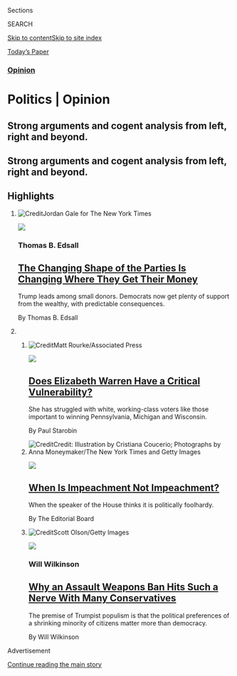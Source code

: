 <div id="app">

<div>

<div class="NYTAppHideMasthead css-zz1s19 e1suatyy0">

<div class="section css-ui9rw0 e1suatyy2">

<div class="css-11hrj97 er09x8g0">

<div class="css-6n7j50">

</div>

<span class="css-1dv1kvn">Sections</span>

<div class="css-10488qs">

<span class="css-1dv1kvn">SEARCH</span>

</div>

[Skip to content](#site-content)[Skip to site index](#site-index)

</div>

<div class="css-10698na e1huz5gh0">

</div>

</div>

<div id="masthead-bar-one" class="section hasLinks css-15hmgas e1csuq9d3">

<div class="css-uqyvli e1csuq9d0">

</div>

<div class="css-1uqjmks e1csuq9d1">

</div>

<div class="css-9e9ivx">

[](https://myaccount.nytimes.com/auth/login?response_type=cookie&client_id=vi)

</div>

<div class="css-1bvtpon e1csuq9d2">

[Today’s Paper](https://www.nytimes.com/section/todayspaper)

</div>

</div>

</div>

</div>

<div data-aria-hidden="false">

<div id="site-content" role="main">

<div id="collection-opinion-politics" class="section css-15h4p1b e9abtgs0">

<div class="css-1j21atc e1svk9qx1">

<div class="css-fmiefx e1svk9qx2">

<div class="css-1hk7r2m eu54l5x0">

<div id="sponsor-wrapper" class="css-7a1pgi eaca97t0" type="sponsor" hidden="">

<div id="sponsor-slug" class="css-1l4mleb eaca97t1" hidden="">

Supported by

</div>

[Continue reading the main story](#after-sponsor)

<div id="sponsor" class="ad sponsor-wrapper" style="text-align:left;height:100%;display:block">

</div>

<div id="after-sponsor">

</div>

</div>

</div>

### <span class="css-1032l74 ezz4tcd1">[Opinion](/section/opinion)</span>

</div>

<div class="css-nfcc9b e1svk9qx3">

<div class="css-vl9dhg e1svk9qx5">

<div class="css-1nrhkj6 e1svk9qx6">

# Politics | Opinion

<div class="follow-button-placeholder" data-collection-id="">

</div>

</div>

## <span>Strong arguments and cogent analysis from left, right and beyond.</span>

</div>

</div>

## <span>Strong arguments and cogent analysis from left, right and beyond.</span>

</div>

<div class="css-6knu33 eoqylgt0">

<div class="supplemental-header">

<div class="module-body">

<div style="max-width:100%;margin:0 auto">

<div id="100000005508037" class="css-191iepd" data-slug="politics-front-styles" style="max-width:1050px">

</div>

</div>

</div>

</div>

</div>

<div class="css-4svvz1 ekkqrpp0">

<div id="collection-highlights-container" class="section css-18l1u7x e46isfb1">

<div class="css-m1whxf ekkqrpp1">

## Highlights

1.  ![<span class="css-1nk1g0h e1oaj3zl2"><span class="css-1dv1kvn">Credit</span>Jordan
    Gale for The New York
    Times</span>](https://static01.nyt.com/images/2019/09/18/opinion/18edsall1/merlin_159095160_4c805c19-92d3-473e-a57a-34fe6c3f1f4c-threeByTwoMediumAt2X.jpg)
    
    <div class="css-xbztij">
    
    <div class="css-1hyfx7x">
    
    [![](https://static01.nyt.com/images/2019/09/18/opinion/18edsall1/merlin_159095160_4c805c19-92d3-473e-a57a-34fe6c3f1f4c-thumbStandard.jpg)](/2019/09/18/opinion/trump-fundraising-donors.html)
    
    </div>
    
    ### Thomas B. Edsall
    
    ## [The Changing Shape of the Parties Is Changing Where They Get Their Money](/2019/09/18/opinion/trump-fundraising-donors.html)
    
    Trump leads among small donors. Democrats now get plenty of support
    from the wealthy, with predictable consequences.
    
    <span class="css-me3p27"></span><span class="css-1dydysp e4e4i5l3"></span><span class="css-9voj2j">By
    <span class="css-1baulvz last-byline" itemprop="name">Thomas B.
    Edsall</span></span>
    
    </div>

2.  1.  ![<span class="css-1nk1g0h e1oaj3zl2"><span class="css-1dv1kvn">Credit</span>Matt
        Rourke/Associated
        Press</span>](https://static01.nyt.com/images/2019/09/18/opinion/18starobin/merlin_154797912_4e8bb8d9-57ea-41fb-8b8e-0c56de9acda4-threeByTwoMediumAt2X.jpg)
        
        <div class="css-1r9cexg">
        
        <div class="css-1ox3lt4">
        
        [![](https://static01.nyt.com/images/2019/09/18/opinion/18starobin/18starobin-thumbStandard.jpg)](/2019/09/18/opinion/elizabeth-warren-massachusetts.html)
        
        </div>
        
        ## [Does Elizabeth Warren Have a Critical Vulnerability?](/2019/09/18/opinion/elizabeth-warren-massachusetts.html)
        
        She has struggled with white, working-class voters like those
        important to winning Pennsylvania, Michigan and Wisconsin.
        
        <span class="css-me3p27"></span><span class="css-1dydysp e4e4i5l3"></span><span class="css-9voj2j">By
        <span class="css-1baulvz last-byline" itemprop="name">Paul
        Starobin</span></span>
        
        </div>
    
    2.  ![<span class="css-1nk1g0h e1oaj3zl2"><span class="css-1dv1kvn">Credit</span>Credit:
        Illustration by Cristiana Coucerio; Photographs by Anna
        Moneymaker/The New York Times and Getty
        Images</span>](https://static01.nyt.com/images/2019/09/17/opinion/17impeachment/17impeachment-threeByTwoMediumAt2X.jpg)
        
        <div class="css-1r9cexg">
        
        <div class="css-1ox3lt4">
        
        [![](https://static01.nyt.com/images/2019/09/17/opinion/17impeachment/17impeachment-thumbStandard.jpg)](/2019/09/17/opinion/impeachment-trump.html)
        
        </div>
        
        ## [When Is Impeachment Not Impeachment?](/2019/09/17/opinion/impeachment-trump.html)
        
        When the speaker of the House thinks it is politically
        foolhardy.
        
        <span class="css-me3p27"></span><span class="css-1dydysp e4e4i5l3"></span><span class="css-9voj2j">By
        <span class="css-1baulvz last-byline" itemprop="name">The
        Editorial Board</span></span>
        
        </div>
    
    3.  ![<span class="css-1nk1g0h e1oaj3zl2"><span class="css-1dv1kvn">Credit</span>Scott
        Olson/Getty
        Images</span>](https://static01.nyt.com/images/2019/09/18/opinion/18wilkinson/18wilkinson-threeByTwoMediumAt2X.jpg)
        
        <div class="css-1r9cexg">
        
        <div class="css-1ox3lt4">
        
        [![](https://static01.nyt.com/images/2019/09/18/opinion/18wilkinson/18wilkinson-thumbStandard.jpg)](/2019/09/18/opinion/assault-rifle-ban.html)
        
        </div>
        
        ### Will Wilkinson
        
        ## [Why an Assault Weapons Ban Hits Such a Nerve With Many Conservatives](/2019/09/18/opinion/assault-rifle-ban.html)
        
        The premise of Trumpist populism is that the political
        preferences of a shrinking minority of citizens matter more than
        democracy.
        
        <span class="css-me3p27"></span><span class="css-1dydysp e4e4i5l3"></span><span class="css-9voj2j">By
        <span class="css-1baulvz last-byline" itemprop="name">Will
        Wilkinson</span></span>
        
        </div>

</div>

</div>

<div id="mid1-wrapper" class="css-1mn4oms eaca97t0" type="rank">

<div id="mid1-slug" class="css-1tag3rd eaca97t1">

Advertisement

</div>

[Continue reading the main story](#after-mid1)

<div id="mid1" class="ad mid1-wrapper" style="text-align:center;height:100%;display:block">

</div>

<div id="after-mid1">

</div>

</div>

</div>

<div class="css-185go5a e1o5byef0">

<div class="css-15cbhtu">

  - [Latest](#stream-panel)
  - <span class="css-6n7j50">Search</span>
    <div class="control">
    <div class="label-container css-1dv1kvn">
    Search
    </div>
    <div class="css-wm4t3d">
    **<span id="clear-search-input" class="css-1dv1kvn">Clear this text
    input</span>
    </div>
    </div>
    <span class="css-1iovbfw"></span>

<div id="stream-panel" class="section css-8msx5b e1jz0cab1">

<div class="css-13mho3u">

1.  
    
    <div class="css-1cp3ece">
    
    <div class="css-1l4spti">
    
    [](/2020/08/08/opinion/brent-scowcroft-model-foreign-policy.html)
    
    <div class="css-79elbk">
    
    ![](https://static01.nyt.com/images/2020/08/08/opinion/08mann-pix/08mann-pix-thumbWide.jpg?quality=75&auto=webp&disable=upscale)
    
    </div>
    
    ## Brent Scowcroft Didn’t Always Follow ‘the Scowcroft Model’
    
    As national security adviser, he voiced strong opinions and acted on
    them, especially when it came to Beijing and Moscow.
    
    <div class="css-1nqbnmb ea5icrr0">
    
    By <span class="css-1n7hynb">James Mann</span>
    
    </div>
    
    </div>
    
    <div class="css-1lc2l26 e1xfvim33">
    
    </div>
    
    </div>

2.  
    
    <div class="css-1cp3ece">
    
    <div class="css-1l4spti">
    
    [](/2020/08/07/opinion/coronavirus-lockdown-unemployment-death.html)
    
    <div class="css-79elbk">
    
    ![](https://static01.nyt.com/images/2020/08/07/opinion/07Osterholm1/07Osterholm1-thumbWide.jpg?quality=75&auto=webp&disable=upscale)
    
    </div>
    
    ## Here’s How to Crush the Virus Until Vaccines Arrive
    
    To save lives, and save the economy, we need another lockdown.
    
    <div class="css-1nqbnmb ea5icrr0">
    
    By <span class="css-1n7hynb">Michael T. Osterholm <span>and</span>
    Neel Kashkari</span>
    
    </div>
    
    </div>
    
    <div class="css-1lc2l26 e1xfvim33">
    
    </div>
    
    </div>

3.  
    
    <div class="css-1cp3ece">
    
    <div class="css-1l4spti">
    
    [](/2020/08/07/opinion/sunday/republican-party-trump-2020.html)
    
    <div class="css-79elbk">
    
    ![](https://static01.nyt.com/images/2020/08/09/opinion/sunday/09brooks/09brooks-thumbWide.jpg?quality=75&auto=webp&disable=upscale)
    
    </div>
    
    ## Where Do Republicans Go From Here?
    
    The party looks brain-dead at every spot Trump touches. But off in
    the corners, there’s a lot of intellectual ferment.
    
    <div class="css-1nqbnmb ea5icrr0">
    
    By <span class="css-1n7hynb">David Brooks</span>
    
    </div>
    
    </div>
    
    <div class="css-1lc2l26 e1xfvim33">
    
    </div>
    
    </div>

4.  
    
    <div class="css-1cp3ece">
    
    <div class="css-1l4spti">
    
    [](/2020/08/07/opinion/trump-2020-census.html)
    
    <div class="css-79elbk">
    
    ![](https://static01.nyt.com/images/2020/08/08/opinion/08bouie_print/merlin_153869544_fe018d11-1ded-4eef-909b-30ab36d22516-thumbWide.jpg?quality=75&auto=webp&disable=upscale)
    
    </div>
    
    ## Trump and His Allies Think They Know Who Counts
    
    But history has a way of confounding those who think they can
    control it.
    
    <div class="css-1nqbnmb ea5icrr0">
    
    By <span class="css-1n7hynb">Jamelle Bouie</span>
    
    </div>
    
    </div>
    
    <div class="css-1lc2l26 e1xfvim33">
    
    </div>
    
    </div>

5.  
    
    <div class="css-1cp3ece">
    
    <div class="css-1l4spti">
    
    [](/2020/08/07/opinion/tiktok-wechat-china-trump-executive-order.html)
    
    <div class="css-79elbk">
    
    ![](https://static01.nyt.com/images/2020/08/07/opinion/07Wolff/07Wolff-thumbWide.jpg?quality=75&auto=webp&disable=upscale)
    
    </div>
    
    ## So What Does Trump Have Against TikTok?
    
    His foolish and dangerous edicts suggest that the United States,
    like China, no longer believes in a global internet.
    
    <div class="css-1nqbnmb ea5icrr0">
    
    By <span class="css-1n7hynb">Josephine Wolff</span>
    
    </div>
    
    </div>
    
    <div class="css-1lc2l26 e1xfvim33">
    
    </div>
    
    </div>

6.  
    
    <div class="css-1cp3ece">
    
    <div class="css-1l4spti">
    
    [](/2020/08/06/opinion/nixon-trump-protests-military.html)
    
    <div class="css-79elbk">
    
    ![](https://static01.nyt.com/images/2020/08/07/opinion/07Roberts/06Roberts-thumbWide.jpg?quality=75&auto=webp&disable=upscale)
    
    </div>
    
    ## Who Was Behind the Largest Mass Arrest in U.S. History?
    
    Washington’s police chief took the blame. But Nixon was behind the
    decision.
    
    <div class="css-1nqbnmb ea5icrr0">
    
    By <span class="css-1n7hynb">Lawrence Roberts</span>
    
    </div>
    
    </div>
    
    <div class="css-1lc2l26 e1xfvim33">
    
    </div>
    
    </div>

7.  
    
    <div class="css-1cp3ece">
    
    <div class="css-1l4spti">
    
    [](/2020/08/06/opinion/the-argument-trump-coronavirus-election.html)
    
    <div class="css-79elbk">
    
    ![](https://static01.nyt.com/images/2020/08/06/opinion/06argSub/merlin_173801661_39539801-5ac0-4026-a458-7ae3610f6610-thumbWide.jpg?quality=75&auto=webp&disable=upscale)
    
    </div>
    
    ## Trump Supporters Make Their Case for 2020
    
    Conservatives Helen Andrews and Daniel McCarthy join Ross for a
    reelection roundtable.
    
    <div class="css-1nqbnmb ea5icrr0">
    
    </div>
    
    </div>
    
    <div class="css-1lc2l26 e1xfvim33">
    
    </div>
    
    </div>

8.  
    
    <div class="css-1cp3ece">
    
    <div class="css-1l4spti">
    
    [](/2020/08/05/opinion/trump-cabinet.html)
    
    <div class="css-79elbk">
    
    ![](https://static01.nyt.com/images/2020/08/05/opinion/05collinsWeb/05collinsWeb-thumbWide.jpg?quality=75&auto=webp&disable=upscale)
    
    </div>
    
    ## Vote for Trump’s Worst\!
    
    The competition among his cabineteers is fierce.
    
    <div class="css-1nqbnmb ea5icrr0">
    
    By <span class="css-1n7hynb">Gail Collins</span>
    
    </div>
    
    </div>
    
    <div class="css-1lc2l26 e1xfvim33">
    
    </div>
    
    </div>

9.  
    
    <div class="css-1cp3ece">
    
    <div class="css-1l4spti">
    
    [](/2020/08/04/opinion/trump-2020-electoral-college.html)
    
    <div class="css-79elbk">
    
    ![](https://static01.nyt.com/images/2020/08/06/opinion/06bouie/merlin_114069913_00b3f249-1710-471a-89bb-9679af440615-thumbWide.jpg?quality=75&auto=webp&disable=upscale)
    
    </div>
    
    ## Trump Doesn’t Need the Most Votes. What if He Doesn’t Even Want Them?
    
    Government of the minority, chosen by a minority, on behalf of a
    minority, is not what Lincoln had in mind at Gettysburg.
    
    <div class="css-1nqbnmb ea5icrr0">
    
    By <span class="css-1n7hynb">Jamelle Bouie</span>
    
    </div>
    
    </div>
    
    <div class="css-1lc2l26 e1xfvim33">
    
    </div>
    
    </div>

10. 
    
    <div class="css-1cp3ece">
    
    <div class="css-1l4spti">
    
    [](/2020/08/03/opinion/republicans-unemployed-coronavirus.html)
    
    <div class="css-79elbk">
    
    ![](https://static01.nyt.com/images/2020/08/03/opinion/03krugmanWe/03krugmanWe-thumbWide-v2.jpg?quality=75&auto=webp&disable=upscale)
    
    </div>
    
    ## The Unemployed Stare Into the Abyss. Republicans Look Away.
    
    The cruelty and ignorance of Trump and his allies are creating
    another gratuitous disaster.
    
    <div class="css-1nqbnmb ea5icrr0">
    
    By <span class="css-1n7hynb">Paul Krugman</span>
    
    </div>
    
    </div>
    
    <div class="css-1lc2l26 e1xfvim33">
    
    </div>
    
    </div>

<div class="css-13mho3u">

<div class="css-1t62hi8">

<div class="css-1stvaey">

Show More

<div>

<div style="border:0;clip:rect(0 0 0 0);height:1px;margin:-1px;overflow:hidden;white-space:nowrap;padding:0;width:1px;position:absolute" role="log" data-aria-live="assertive">

</div>

<div style="border:0;clip:rect(0 0 0 0);height:1px;margin:-1px;overflow:hidden;white-space:nowrap;padding:0;width:1px;position:absolute" role="log" data-aria-live="assertive">

</div>

<div style="border:0;clip:rect(0 0 0 0);height:1px;margin:-1px;overflow:hidden;white-space:nowrap;padding:0;width:1px;position:absolute" role="log" data-aria-live="polite">

</div>

<div style="border:0;clip:rect(0 0 0 0);height:1px;margin:-1px;overflow:hidden;white-space:nowrap;padding:0;width:1px;position:absolute" role="log" data-aria-live="polite">

</div>

</div>

</div>

</div>

</div>

</div>

<div class="css-g6hk37 supplemental">

<div id="mid2-wrapper" class="css-10wkyv7 eaca97t0" type="lede">

<div id="mid2-slug" class="css-1tag3rd eaca97t1">

Advertisement

</div>

[Continue reading the main story](#after-mid2)

<div id="mid2" class="ad mid2-wrapper" style="text-align:center;height:100%;display:block;min-height:250px">

</div>

<div id="after-mid2">

</div>

</div>

<div id="mktg-wrapper" class="css-oxle51 eaca97t0" type="mktg">

<div id="mktg-slug" class="css-1tag3rd eaca97t1">

Advertisement

</div>

[Continue reading the main story](#after-mktg)

<div id="mktg" class="ad mktg-wrapper" style="text-align:center;height:100%;display:block">

</div>

<div id="after-mktg">

</div>

</div>

</div>

</div>

</div>

</div>

</div>

</div>

## Site Index

<div>

</div>

## Site Information Navigation

  - [© <span>2020</span> <span>The New York Times
    Company</span>](https://help.nytimes.com/hc/en-us/articles/115014792127-Copyright-notice)

<!-- end list -->

  - [NYTCo](https://www.nytco.com/)
  - [Contact
    Us](https://help.nytimes.com/hc/en-us/articles/115015385887-Contact-Us)
  - [Work with us](https://www.nytco.com/careers/)
  - [Advertise](https://nytmediakit.com/)
  - [T Brand Studio](http://www.tbrandstudio.com/)
  - [Your Ad
    Choices](https://www.nytimes.com/privacy/cookie-policy#how-do-i-manage-trackers)
  - [Privacy](https://www.nytimes.com/privacy)
  - [Terms of
    Service](https://help.nytimes.com/hc/en-us/articles/115014893428-Terms-of-service)
  - [Terms of
    Sale](https://help.nytimes.com/hc/en-us/articles/115014893968-Terms-of-sale)
  - [Site Map](https://spiderbites.nytimes.com)
  - [Help](https://help.nytimes.com/hc/en-us)
  - [Subscriptions](https://www.nytimes.com/subscription?campaignId=37WXW)

</div>

</div>
